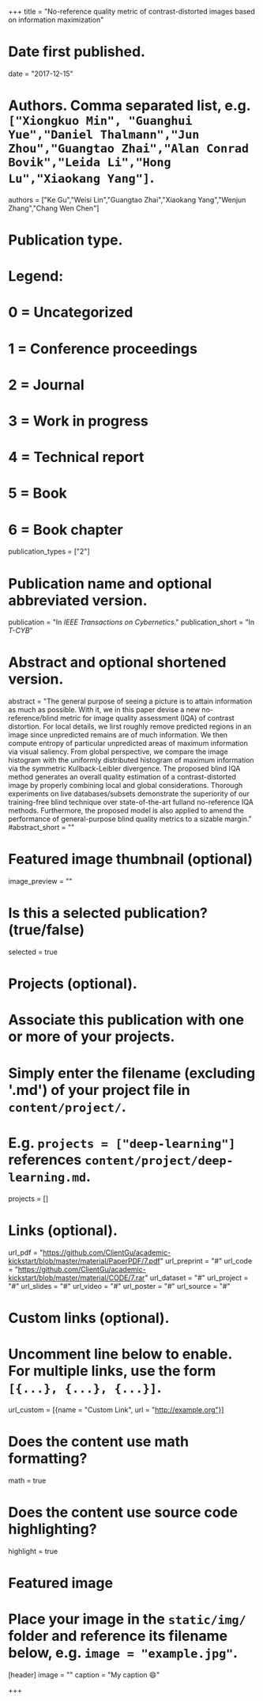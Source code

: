 +++
title = "No-reference quality metric of contrast-distorted images based on information maximization"

# Date first published.
date = "2017-12-15"

# Authors. Comma separated list, e.g. `["Xiongkuo Min", "Guanghui Yue","Daniel Thalmann","Jun Zhou","Guangtao Zhai","Alan Conrad Bovik","Leida Li","Hong Lu","Xiaokang Yang"]`.
authors = ["Ke Gu","Weisi Lin","Guangtao Zhai","Xiaokang Yang","Wenjun Zhang","Chang Wen Chen"]
# Publication type.
# Legend:
# 0 = Uncategorized
# 1 = Conference proceedings
# 2 = Journal
# 3 = Work in progress
# 4 = Technical report
# 5 = Book
# 6 = Book chapter
publication_types = ["2"]

# Publication name and optional abbreviated version.
publication = "In *IEEE Transactions on Cybernetics*."
publication_short = "In *T-CYB*"

# Abstract and optional shortened version.
abstract = "The general purpose of seeing a picture is to attain information as much as possible. With it, we in this paper devise a new no-reference/blind metric for image quality assessment (IQA) of contrast distortion. For local details, we lirst roughly remove predicted regions in an image since unpredicted remains are of much information. We then compute entropy of particular unpredicted areas of maximum information via visual saliency. From global perspective, we compare the image histogram with the uniformly distributed histogram of maximum information via the symmetric Kullback-Leibler divergence. The proposed blind IQA method generates an overall quality estimation of a contrast-distorted image by properly combining local and global considerations. Thorough experiments on live databases/subsets demonstrate the superiority of our training-free blind technique over state-of-the-art fulland no-reference IQA methods. Furthermore, the proposed model is also applied to amend the performance of general-purpose blind quality metrics to a sizable margin."
#abstract_short = ""

# Featured image thumbnail (optional)
image_preview = ""

# Is this a selected publication? (true/false)
selected = true

# Projects (optional).
#   Associate this publication with one or more of your projects.
#   Simply enter the filename (excluding '.md') of your project file in `content/project/`.
#   E.g. `projects = ["deep-learning"]` references `content/project/deep-learning.md`.
projects = []

# Links (optional).
url_pdf = "https://github.com/ClientGu/academic-kickstart/blob/master/material/PaperPDF/7.pdf"
url_preprint = "#"
url_code = "https://github.com/ClientGu/academic-kickstart/blob/master/material/CODE/7.rar"
url_dataset = "#"
url_project = "#"
url_slides = "#"
url_video = "#"
url_poster = "#"
url_source = "#"

# Custom links (optional).
#   Uncomment line below to enable. For multiple links, use the form `[{...}, {...}, {...}]`.
 url_custom = [{name = "Custom Link", url = "http://example.org"}]

# Does the content use math formatting?
math = true

# Does the content use source code highlighting?
highlight = true

# Featured image
# Place your image in the `static/img/` folder and reference its filename below, e.g. `image = "example.jpg"`.
[header]
image = ""
caption = "My caption 😄"

+++
